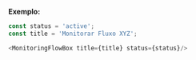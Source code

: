 **Exemplo:**

```js
const status = 'active';
const title = 'Monitorar Fluxo XYZ';

<MonitoringFlowBox title={title} status={status}/>
```